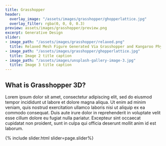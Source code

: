 ```yaml
---
title: Grasshopper
header:
  overlay_image: "/assets/images/grasshopper/ghopperlattice.jpg"
  overlay_filter: rgba(0, 0, 0, 0.3)
preview: assets/images/grasshopper/preview.png
excerpt: Generative Design
slider:
- image_path: "/assets/images/grasshopper/relaxed.png"
  title: Relaxed Mesh Figure Generated Via Grasshopper and Kangaroo Physics
- image_path: "/assets/images/grasshopper/ghopperlattice.jpg"
  title: Image 2 title caption
- image_path: "/assets/images/unsplash-gallery-image-3.jpg"
  title: Image 3 title caption
---
```


<section id="intro" div class="row" markdown="block">
<div class="col-md-12" markdown="block">

## What is Grasshopper 3D?

Lorem ipsum dolor sit amet, consectetur adipiscing elit, sed do eiusmod tempor incididunt ut labore et dolore magna aliqua. Ut enim ad minim veniam, quis nostrud exercitation ullamco laboris nisi ut aliquip ex ea commodo consequat. Duis aute irure dolor in reprehenderit in voluptate velit esse cillum dolore eu fugiat nulla pariatur. Excepteur sint occaecat cupidatat non proident, sunt in culpa qui officia deserunt mollit anim id est laborum.

</div>
</section>

<section id="slider" class="row" markdown="block">
<div class="col-md-12 padding-sm-side" markdown="block">
{% include slider.html slider=page.slider%}
</div>
</section>


